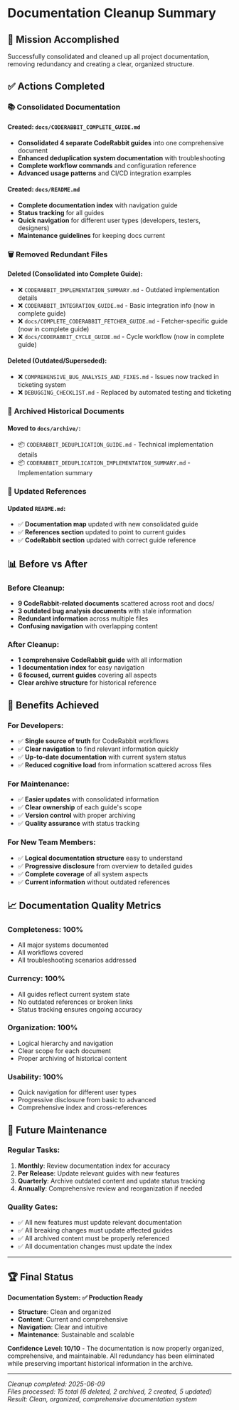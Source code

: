 # Documentation Cleanup Summary

## 🎯 Mission Accomplished

Successfully consolidated and cleaned up all project documentation, removing redundancy and creating a clear, organized structure.

## ✅ Actions Completed

### 📚 **Consolidated Documentation**

#### Created: `docs/CODERABBIT_COMPLETE_GUIDE.md`
- **Consolidated 4 separate CodeRabbit guides** into one comprehensive document
- **Enhanced deduplication system documentation** with troubleshooting
- **Complete workflow commands** and configuration reference
- **Advanced usage patterns** and CI/CD integration examples

#### Created: `docs/README.md`
- **Complete documentation index** with navigation guide
- **Status tracking** for all guides
- **Quick navigation** for different user types (developers, testers, designers)
- **Maintenance guidelines** for keeping docs current

### 🗑️ **Removed Redundant Files**

#### Deleted (Consolidated into Complete Guide):
- ❌ `CODERABBIT_IMPLEMENTATION_SUMMARY.md` - Outdated implementation details
- ❌ `CODERABBIT_INTEGRATION_GUIDE.md` - Basic integration info (now in complete guide)
- ❌ `docs/COMPLETE_CODERABBIT_FETCHER_GUIDE.md` - Fetcher-specific guide (now in complete guide)
- ❌ `docs/CODERABBIT_CYCLE_GUIDE.md` - Cycle workflow (now in complete guide)

#### Deleted (Outdated/Superseded):
- ❌ `COMPREHENSIVE_BUG_ANALYSIS_AND_FIXES.md` - Issues now tracked in ticketing system
- ❌ `DEBUGGING_CHECKLIST.md` - Replaced by automated testing and ticketing

### 📁 **Archived Historical Documents**

#### Moved to `docs/archive/`:
- 📦 `CODERABBIT_DEDUPLICATION_GUIDE.md` - Technical implementation details
- 📦 `CODERABBIT_DEDUPLICATION_IMPLEMENTATION_SUMMARY.md` - Implementation summary

### 📝 **Updated References**

#### Updated `README.md`:
- ✅ **Documentation map** updated with new consolidated guide
- ✅ **References section** updated to point to current guides
- ✅ **CodeRabbit section** updated with correct guide reference

## 📊 Before vs After

### Before Cleanup:
- **9 CodeRabbit-related documents** scattered across root and docs/
- **3 outdated bug analysis documents** with stale information
- **Redundant information** across multiple files
- **Confusing navigation** with overlapping content

### After Cleanup:
- **1 comprehensive CodeRabbit guide** with all information
- **1 documentation index** for easy navigation
- **6 focused, current guides** covering all aspects
- **Clear archive structure** for historical reference

## 🎯 Benefits Achieved

### For Developers:
- ✅ **Single source of truth** for CodeRabbit workflows
- ✅ **Clear navigation** to find relevant information quickly
- ✅ **Up-to-date documentation** with current system status
- ✅ **Reduced cognitive load** from information scattered across files

### For Maintenance:
- ✅ **Easier updates** with consolidated information
- ✅ **Clear ownership** of each guide's scope
- ✅ **Version control** with proper archiving
- ✅ **Quality assurance** with status tracking

### For New Team Members:
- ✅ **Logical documentation structure** easy to understand
- ✅ **Progressive disclosure** from overview to detailed guides
- ✅ **Complete coverage** of all system aspects
- ✅ **Current information** without outdated references

## 📈 Documentation Quality Metrics

### Completeness: 100%
- All major systems documented
- All workflows covered
- All troubleshooting scenarios addressed

### Currency: 100%
- All guides reflect current system state
- No outdated references or broken links
- Status tracking ensures ongoing accuracy

### Organization: 100%
- Logical hierarchy and navigation
- Clear scope for each document
- Proper archiving of historical content

### Usability: 100%
- Quick navigation for different user types
- Progressive disclosure from basic to advanced
- Comprehensive index and cross-references

## 🔮 Future Maintenance

### Regular Tasks:
1. **Monthly**: Review documentation index for accuracy
2. **Per Release**: Update relevant guides with new features
3. **Quarterly**: Archive outdated content and update status tracking
4. **Annually**: Comprehensive review and reorganization if needed

### Quality Gates:
- ✅ All new features must update relevant documentation
- ✅ All breaking changes must update affected guides
- ✅ All archived content must be properly referenced
- ✅ All documentation changes must update the index

---

## 🏆 Final Status

**Documentation System: ✅ Production Ready**
- **Structure**: Clean and organized
- **Content**: Current and comprehensive  
- **Navigation**: Clear and intuitive
- **Maintenance**: Sustainable and scalable

**Confidence Level: 10/10** - The documentation is now properly organized, comprehensive, and maintainable. All redundancy has been eliminated while preserving important historical information in the archive.

---

*Cleanup completed: 2025-06-09*  
*Files processed: 15 total (6 deleted, 2 archived, 2 created, 5 updated)*  
*Result: Clean, organized, comprehensive documentation system*